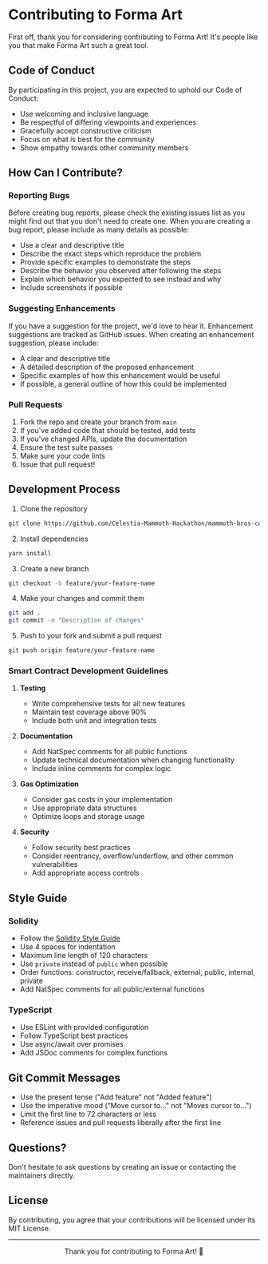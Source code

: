 # Contributing to Forma Art

First off, thank you for considering contributing to Forma Art! It's people like you that make Forma Art such a great tool.

## Code of Conduct

By participating in this project, you are expected to uphold our Code of Conduct:

- Use welcoming and inclusive language
- Be respectful of differing viewpoints and experiences
- Gracefully accept constructive criticism
- Focus on what is best for the community
- Show empathy towards other community members

## How Can I Contribute?

### Reporting Bugs

Before creating bug reports, please check the existing issues list as you might find out that you don't need to create one. When you are creating a bug report, please include as many details as possible:

* Use a clear and descriptive title
* Describe the exact steps which reproduce the problem
* Provide specific examples to demonstrate the steps
* Describe the behavior you observed after following the steps
* Explain which behavior you expected to see instead and why
* Include screenshots if possible

### Suggesting Enhancements

If you have a suggestion for the project, we'd love to hear it. Enhancement suggestions are tracked as GitHub issues. When creating an enhancement suggestion, please include:

* A clear and descriptive title
* A detailed description of the proposed enhancement
* Specific examples of how this enhancement would be useful
* If possible, a general outline of how this could be implemented

### Pull Requests

1. Fork the repo and create your branch from `main`
2. If you've added code that should be tested, add tests
3. If you've changed APIs, update the documentation
4. Ensure the test suite passes
5. Make sure your code lints
6. Issue that pull request!

## Development Process

1. Clone the repository
```bash
git clone https://github.com/Celestia-Mammoth-Hackathon/mammoth-bros-contracts.git
```

2. Install dependencies
```bash
yarn install
```

3. Create a new branch
```bash
git checkout -b feature/your-feature-name
```

4. Make your changes and commit them
```bash
git add .
git commit -m "Description of changes"
```

5. Push to your fork and submit a pull request
```bash
git push origin feature/your-feature-name
```

### Smart Contract Development Guidelines

1. **Testing**
   - Write comprehensive tests for all new features
   - Maintain test coverage above 90%
   - Include both unit and integration tests

2. **Documentation**
   - Add NatSpec comments for all public functions
   - Update technical documentation when changing functionality
   - Include inline comments for complex logic

3. **Gas Optimization**
   - Consider gas costs in your implementation
   - Use appropriate data structures
   - Optimize loops and storage usage

4. **Security**
   - Follow security best practices
   - Consider reentrancy, overflow/underflow, and other common vulnerabilities
   - Add appropriate access controls

## Style Guide

### Solidity

- Follow the [Solidity Style Guide](https://docs.soliditylang.org/en/latest/style-guide.html)
- Use 4 spaces for indentation
- Maximum line length of 120 characters
- Use `private` instead of `public` when possible
- Order functions: constructor, receive/fallback, external, public, internal, private
- Add NatSpec comments for all public/external functions

### TypeScript

- Use ESLint with provided configuration
- Follow TypeScript best practices
- Use async/await over promises
- Add JSDoc comments for complex functions

## Git Commit Messages

- Use the present tense ("Add feature" not "Added feature")
- Use the imperative mood ("Move cursor to..." not "Moves cursor to...")
- Limit the first line to 72 characters or less
- Reference issues and pull requests liberally after the first line

## Questions?

Don't hesitate to ask questions by creating an issue or contacting the maintainers directly.

## License

By contributing, you agree that your contributions will be licensed under its MIT License.

---

<p align="center">
  Thank you for contributing to Forma Art! 🎨
</p> 
